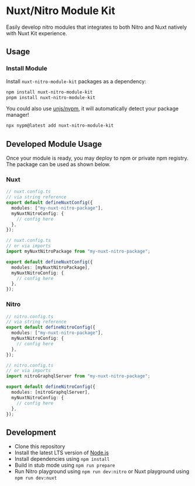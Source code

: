 # Nuxt/Nitro Module Kit

Easily develop nitro modules that integrates to both Nitro and Nuxt natively with Nuxt Kit experience.

## Usage

### Install Module

Install `nuxt-nitro-module-kit` packages as a dependency:
```sh
npm install nuxt-nitro-module-kit
pnpm install nuxt-nitro-module-kit
```

You could also use [unjs/nypm](https://nypm.unjs.io), it will automatically detect your package manager!

```sh
npx nypm@latest add nuxt-nitro-module-kit
```

## Developed Module Usage

Once your module is ready, you may deploy to npm or private npm registry. The package can be used as shown below.

### Nuxt

```typescript
// nuxt.config.ts
// via string reference
export default defineNuxtConfig({
  modules: ["my-nuxt-nitro-package"],
  myNuxtNitroConfig: {
    // config here
  },
});
```

```typescript
// nuxt.config.ts
// or via imports
import myNuxtNitroPackage from "my-nuxt-nitro-package";

export default defineNuxtConfig({
  modules: [myNuxtNitroPackage],
  myNuxtNitroConfig: {
    // config here
  },
});
```

### Nitro

```typescript
// nitro.config.ts
// via string reference
export default defineNitroConfig({
  modules: ["my-nuxt-nitro-package"],
  myNuxtNitroConfig: {
    // config here
  },
});
```

```typescript
// nitro.config.ts
// or via imports
import nitroGraphqlServer from "my-nuxt-nitro-package";

export default defineNitroConfig({
  modules: [nitroGraphqlServer],
  myNuxtNitroConfig: {
    // config here
  },
});
```

## Development

- Clone this repository
- Install the latest LTS version of [Node.js](https://nodejs.org/en/)
- Install dependencies using `npm install`
- Build in stub mode using `npm run prepare`
- Run Nitro playground using `npm run dev:nitro` or Nuxt playground using `npm run dev:nuxt`
